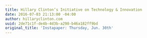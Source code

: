 ```yaml
---
title: Hillary Clinton’s Initiative on Technology & Innovation
date: 2016-07-03 21:13:00 -04:00
author: hillaryclinton.com
uuid: 2de71c1f-de4b-4d3b-a298-b46a182ff9bd
original_title: 'Instapaper: Thursday, Jun. 30th'
---
```


